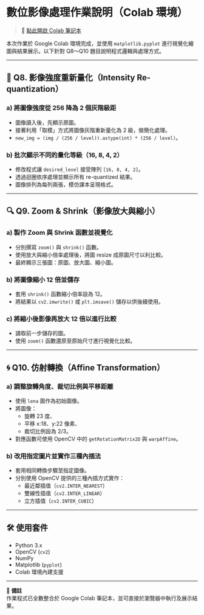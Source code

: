 # 數位影像處理作業說明（Colab 環境）

> 📌 [點此開啟 Colab 筆記本](https://colab.research.google.com/drive/1jEN7bJCFt8Q9pp5POcDGxrY6NSRclQl_?usp=sharing)

本次作業於 Google Colab 環境完成，並使用 `matplotlib.pyplot` 進行視覺化繪圖與結果展示。以下針對 Q8～Q10 題目說明程式邏輯與處理方式。

---

## 📘 Q8. 影像強度重新量化（Intensity Re-quantization）

### a) 將圖像強度從 256 降為 2 個灰階級距  
- 圖像讀入後，先顯示原圖。
- 接著利用「取模」方式將圖像灰階重新量化為 2 級，做簡化處理。
- `new_img = (img / (256 / level)).astype(int) * (256 / level)`。

### b) 批次顯示不同的量化等級（16, 8, 4, 2）
- 修改程式讓 `desired_level` 接受陣列 `[16, 8, 4, 2]`。
- 透過迴圈依序處理並顯示所有 re-quantized 結果。
- 圖像排列為每列兩張，模仿課本呈現格式。

---

## 🔍 Q9. Zoom & Shrink（影像放大與縮小）

### a) 製作 Zoom 與 Shrink 函數並視覺化
- 分別撰寫 `zoom()` 與 `shrink()` 函數。
- 使用放大與縮小倍率處理後，將圖 resize 成原圖尺寸以利比較。
- 最終顯示三張圖：原圖、放大圖、縮小圖。

### b) 將圖像縮小 12 倍並儲存
- 套用 `shrink()` 函數縮小倍率設為 12。
- 將結果以 `cv2.imwrite()` 或 `plt.imsave()` 儲存以供後續使用。

### c) 將縮小後影像再放大 12 倍以進行比較
- 讀取前一步儲存的圖。
- 使用 `zoom()` 函數還原至原始尺寸進行視覺化比較。

---

## 🌀 Q10. 仿射轉換（Affine Transformation）

### a) 調整旋轉角度、裁切比例與平移距離
- 使用 `lena` 圖作為初始圖像。
- 將圖像：
  - 旋轉 23 度、
  - 平移 x:18、y:22 像素、
  - 裁切比例設為 2/3。
- 對應函數可使用 OpenCV 中的 `getRotationMatrix2D` 與 `warpAffine`。

### b) 改用指定圖片並實作三種內插法
- 套用相同轉換步驟至指定圖像。
- 分別使用 OpenCV 提供的三種內插方式實作：
  - 最近鄰插值（`cv2.INTER_NEAREST`）
  - 雙線性插值（`cv2.INTER_LINEAR`）
  - 立方插值（`cv2.INTER_CUBIC`）

---

## 🛠 使用套件

- Python 3.x
- OpenCV (`cv2`)
- NumPy
- Matplotlib (`pyplot`)
- Colab 環境內建支援

---

📎 **備註**  
作業程式已全數整合於 Google Colab 筆記本，並可直接於瀏覽器中執行及展示結果。
